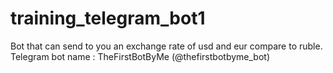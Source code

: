 # training_telegram_bot1

Bot that can send to you an exchange rate of usd and eur compare to ruble. Telegram bot name : TheFirstBotByMe (@thefirstbotbyme_bot)

